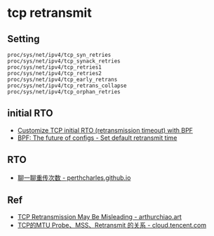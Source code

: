 # tcp retransmit

## Setting

```
proc/sys/net/ipv4/tcp_syn_retries
proc/sys/net/ipv4/tcp_synack_retries
proc/sys/net/ipv4/tcp_retries1
proc/sys/net/ipv4/tcp_retries2
proc/sys/net/ipv4/tcp_early_retrans
proc/sys/net/ipv4/tcp_retrans_collapse
proc/sys/net/ipv4/tcp_orphan_retries
```

## initial RTO

- [Customize TCP initial RTO (retransmission timeout) with BPF](https://arthurchiao.art/blog/customize-tcp-initial-rto-with-bpf/)
- [BPF: The future of configs - Set default retransmit time](https://blog.habets.se/2020/11/BPF-the-future-of-configs.html#:~:text=Set%20default%20retransmit%20time)


## RTO

- [聊一聊重传次数 - perthcharles.github.io](https://perthcharles.github.io/2015/09/07/wiki-tcp-retries/)


## Ref
 - [TCP Retransmission May Be Misleading - arthurchiao.art](http://arthurchiao.art/blog/tcp-retransmission-may-be-misleading/)
 - [TCP的MTU Probe、MSS、Retransmit 的关系 - cloud.tencent.com](https://cloud.tencent.com/developer/beta/article/1411873)
